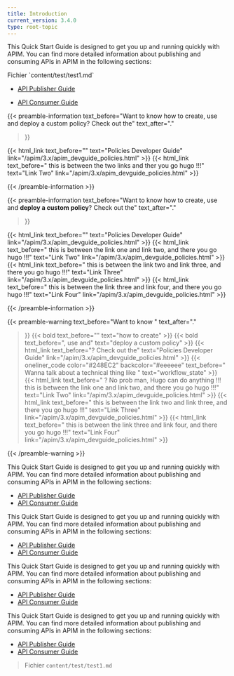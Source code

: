 ```yaml
---
title: Introduction
current_version: 3.4.0
type: root-topic
---
```




<div class="sectionbody">
  <div class="paragraph">
    <p>This Quick Start Guide is designed to get you up and running quickly with APIM. You can find more detailed information about publishing and consuming APIs in APIM in the following sections:</p>
    <p>Fichier `content/test/test1.md`</p>
  </div>
  <div class="ulist">
    <ul>
      <li>
        <p><a href="/apim/3.x/apim_publisherguide_manage_apis.html">API Publisher Guide</a></p>
      </li>
      <li>
        <p><a href="/apim/3.x/apim_consumerguide_portal.html">API Consumer Guide</a></p>
      </li>
    </ul>
  </div>
</div>

{{< preamble-information
  text_before="Want to know how to create, use and deploy a custom policy? Check out the"
  text_after="."
  >}}

  {{< html_link text_before="" text="Policies Developer Guide" link="/apim/3.x/apim_devguide_policies.html" >}}
  {{< html_link text_before=" this is between the two links and ther you go hugo !!!" text="Link Two" link="/apim/3.x/apim_devguide_policies.html" >}}

{{< /preamble-information >}}

{{< preamble-information
  text_before="Want to know how to create, use and <b>deploy a custom policy</b>? Check out the"
  text_after="."
  >}}

  {{< html_link text_before="" text="Policies Developer Guide" link="/apim/3.x/apim_devguide_policies.html" >}}
  {{< html_link text_before=" this is between the link one and link two, and there you go hugo !!!" text="Link Two" link="/apim/3.x/apim_devguide_policies.html" >}}
  {{< html_link text_before=" this is between the link two and link three, and there you go hugo !!!" text="Link Three" link="/apim/3.x/apim_devguide_policies.html" >}}
  {{< html_link text_before=" this is between the link three and link four, and there you go hugo !!!" text="Link Four" link="/apim/3.x/apim_devguide_policies.html" >}}

{{< /preamble-information >}}


{{< preamble-warning
  text_before="Want to know "
  text_after="."
  >}}
  {{< bold text_before="" text="how to create" >}}
  {{< bold text_before=", use and" text="deploy a custom policy" >}}
  {{< html_link text_before="? Check out the" text="Policies Developer Guide" link="/apim/3.x/apim_devguide_policies.html" >}}
  {{< oneliner_code color="#248EC2" backcolor="#eeeeee" text_before=" Wanna talk about a technical thing like " text="workflow_state" >}}
  {{< html_link text_before="  ? No prob man, Hugo can do anything  !!! this is between the link one and link two, and there you go hugo !!!" text="Link Two" link="/apim/3.x/apim_devguide_policies.html" >}}
  {{< html_link text_before=" this is between the link two and link three, and there you go hugo !!!" text="Link Three" link="/apim/3.x/apim_devguide_policies.html" >}}
  {{< html_link text_before=" this is between the link three and link four, and there you go hugo !!!" text="Link Four" link="/apim/3.x/apim_devguide_policies.html" >}}

{{< /preamble-warning >}}




This Quick Start Guide is designed to get you up and running quickly with APIM. You can find more detailed information about publishing and consuming APIs in APIM in the following sections:

* [API Publisher Guide](./apim/3.x/apim_publisherguide_manage_apis.html)
* [API Consumer Guide](/apim/3.x/apim_consumerguide_portal.html)

This Quick Start Guide is designed to get you up and running quickly with APIM. You can find more detailed information about publishing and consuming APIs in APIM in the following sections:

* [API Publisher Guide](./apim/3.x/apim_publisherguide_manage_apis.html)
* [API Consumer Guide](/apim/3.x/apim_consumerguide_portal.html)

This Quick Start Guide is designed to get you up and running quickly with APIM. You can find more detailed information about publishing and consuming APIs in APIM in the following sections:

* [API Publisher Guide](./apim/3.x/apim_publisherguide_manage_apis.html)
* [API Consumer Guide](/apim/3.x/apim_consumerguide_portal.html)

This Quick Start Guide is designed to get you up and running quickly with APIM. You can find more detailed information about publishing and consuming APIs in APIM in the following sections:

* [API Publisher Guide](./apim/3.x/apim_publisherguide_manage_apis.html)
* [API Consumer Guide](/apim/3.x/apim_consumerguide_portal.html)


> Fichier `content/test/test1.md`

